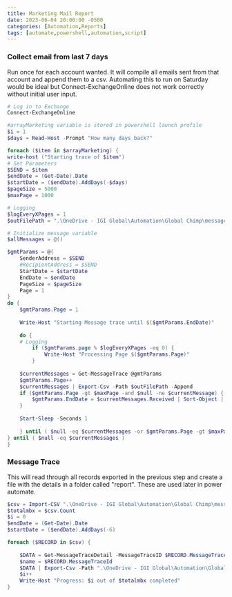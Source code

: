 ```yaml
---
title: Marketing Mail Report
date: 2023-06-04 20:00:00 -0500
categories: [Automation,Reports]
tags: [automate,powershell,automation,script]
---
```


### Collect email from last 7 days
Run once for each account wanted.  It will compile all emails sent from that account and append them to a csv. Automating this to run on Saturday would be ideal but Connect-ExchangeOnline does not work correctly without initial user input.
```powershell
# Log in to Exchange
Connect-ExchangeOnline

#arrayMarketing variable is stored in powershell launch profile
$i = 1
$days = Read-Host -Prompt "How many days back?"

foreach ($item in $arrayMarketing) {
write-host ("Starting trace of $item")
# Set Parameters
$SEND = $item
$endDate = (Get-Date).Date
$startDate = ($endDate).AddDays(-$days)
$pageSize = 5000
$maxPage = 1000

# Logging
$logEveryXPages = 1
$outFilePath = ".\OneDrive - IGI Global\Automation\Global Chimp\messageTrace.csv"

# Initialize message variable
$allMessages = @()

$gmtParams = @{
	SenderAddress = $SEND
	#RecipientAddress = $SEND
	StartDate = $startDate
	EndDate = $endDate
	PageSize = $pageSize
	Page = 1
}
do {
	$gmtParams.Page = 1
	
	Write-Host "Starting Message trace until $($gmtParams.EndDate)"
	
	do {
	# Logging
		if ($gmtParams.page % $logEveryXPages -eq 0) {
			Write-Host "Processing Page $($gmtParams.Page)"
		}
	
	$currentMessages = Get-MessageTrace @gmtParams
	$gmtParams.Page++
	$currentMessages | Export-Csv -Path $outFilePath -Append
	if ($gmtParams.Page -gt $maxPage -and $null -ne $currentMessage) {
		$gmtParams.EndDate = $currentMessages.Received | Sort-Object | Select-Object -First 1
	}
	
	Start-Sleep -Seconds 1
	
	} until ( $null -eq $currentMessages -or $gmtParams.Page -gt $maxPage )
} until ( $null -eq $currentMessages )
}

```
### Message Trace
This will read through all records exported in the previous step and create a file with the details in a folder called "report".  These are used later in power automate.
```powershell
$csv = Import-CSV ".\OneDrive - IGI Global\Automation\Global Chimp\messageTrace.csv"
$totalmbx = $csv.Count
$i = 0
$endDate = (Get-Date).Date
$startDate = ($endDate).AddDays(-6)

foreach ($RECORD in $csv) {
	
	$DATA = Get-MessageTraceDetail -MessageTraceID $RECORD.MessageTraceId -RecipientAddress $RECORD.RecipientAddress -StartDate $startDate -EndDate $endDate | select Event,Detail
	$name = $RECORD.MessageTraceId
	$DATA | Export-Csv -Path ".\OneDrive - IGI Global\Automation\Global Chimp\report\$name.txt"
	$i++
	Write-Host "Progress: $i out of $totalmbx completed"
}

```